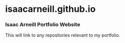 # isaacarneill.github.io

### Isaac Arneill Portfolio Website

This will link to any repositories relevant to my portfolio.
